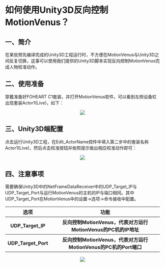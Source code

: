 # 如何使用Unity3D反向控制MotionVenus？
## 一、简介
在某些预先编译完成的Unity3D工程运行时，不方便在MotionVenus与Unity3D之间反复切换，这事可以使用我们提供的Unity3D脚本实现反向控制MotionVenus完成人物校准动作。
## 二、使用准备
穿戴准备好FOHEART C1套装，并打开MotionVenus软件，可以看到左侧设备栏出现套装Actor1(Live)，如下：

<div align=center>
<img src="https://raw.githubusercontent.com/FOHEART/FOHEART_Unity3D_Plugin/master/help/invCtl/devicelist.png"/>
</div>

## 三、Unity3D端配置
点击运行Unity3D工程，在Edit_ActorName控件中填入第二步中的套装名称Actor1(Live)，然后点击校准按钮并依照提示做出相应校准动作即可：

<div align=center>
<img src="https://raw.githubusercontent.com/FOHEART/FOHEART_Unity3D_Plugin/master/help/invCtl/config.png"/>
</div>

## 四、注意事项
需要确保Unity3D中的NetFrameDataReceiver中的UDP_Target_IP与UDP_Target_Port与运行MotionVenus的主机的IP与端口相同。其中UDP_Target_Port在MotionVenus中的设置->选项->命令接收中配置。

<div align=center>
<table>
   <tr><th>选项</th><th>功能</th></tr>
   <tr><th>UDP_Target_IP</th><th>反向控制MotionVenus，代表对方运行MotionVenus的PC机的IP地址</th></tr>
	<tr><th>UDP_Target_Port</th><th>反向控制MotionVenus，代表对方运行MotionVenus的PC机的Port端口</th></tr>


</table>
</div>

<div align=center>
<img src="https://raw.githubusercontent.com/FOHEART/FOHEART_Unity3D_Plugin/master/help/invCtl/ipport.png"/>
</div>